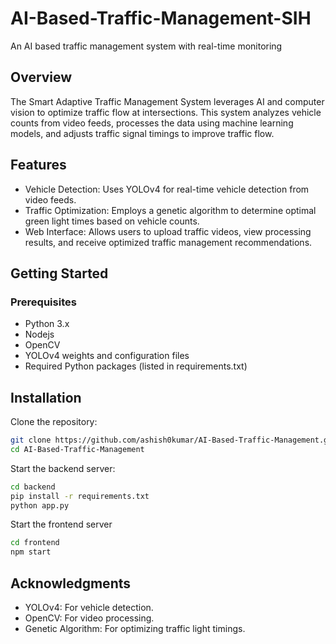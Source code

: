 # AI-Based-Traffic-Management-SIH
An AI based traffic management system with real-time monitoring

## Overview

The Smart Adaptive Traffic Management System leverages AI and computer vision to optimize traffic flow at intersections. This system analyzes vehicle counts from video feeds, processes the data using machine learning models, and adjusts traffic signal timings to improve traffic flow.


## Features
- Vehicle Detection: Uses YOLOv4 for real-time vehicle detection from video feeds.
- Traffic Optimization: Employs a genetic algorithm to determine optimal green light times based on vehicle counts.
- Web Interface: Allows users to upload traffic videos, view processing results, and receive optimized traffic management recommendations.

## Getting Started

### Prerequisites

- Python 3.x
- Nodejs
- OpenCV
- YOLOv4 weights and configuration files
- Required Python packages (listed in requirements.txt)

## Installation

Clone the repository:

```bash
git clone https://github.com/ashish0kumar/AI-Based-Traffic-Management.git
cd AI-Based-Traffic-Management
```

Start the backend server:

```bash
cd backend
pip install -r requirements.txt
python app.py
```

Start the frontend server
```bash
cd frontend
npm start
```

## Acknowledgments

- YOLOv4: For vehicle detection.
- OpenCV: For video processing.
- Genetic Algorithm: For optimizing traffic light timings.

